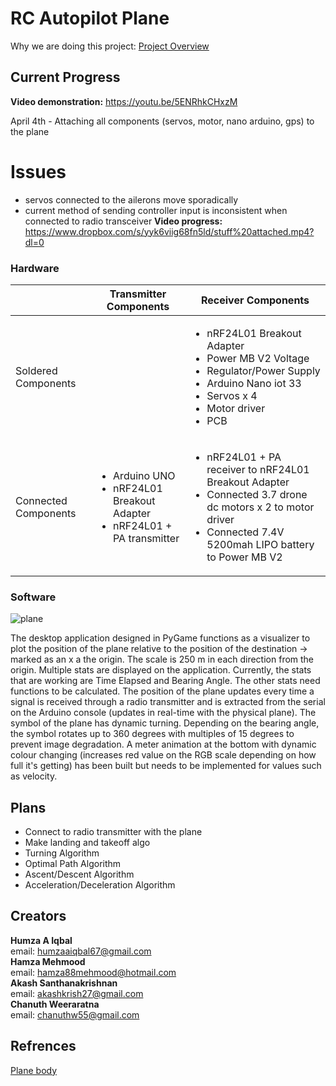 # RC Autopilot Plane

Why we are doing this project: [Project Overview](https://docs.google.com/document/d/1GXb-hj0h31oRvuv6bn0ZbQ69HOYbUhehtujObRabfnY/edit?usp=sharing)

## Current Progress

**Video demonstration:** https://youtu.be/5ENRhkCHxzM

April 4th - Attaching all components (servos, motor, nano arduino, gps) to the plane

# Issues
* servos connected to the ailerons move sporadically
* current method of sending controller input is inconsistent when connected to radio transceiver
**Video progress:** https://www.dropbox.com/s/yyk6viig68fn5ld/stuff%20attached.mp4?dl=0

### Hardware

|                     | Transmitter Components | Receiver Components |
| ------------------- | ---------------------- | ------------------- |
| Soldered Components |  | <ul><li>nRF24L01 Breakout Adapter</li><li>Power MB V2 Voltage</li><li>Regulator/Power Supply</li><li>Arduino Nano iot 33</li><li>Servos x 4</li><li>Motor driver</li><li>PCB</li></ul> |
| Connected Components | <ul><li>Arduino UNO</li><li>nRF24L01 Breakout Adapter</li><li>nRF24L01 + PA transmitter</li></ul> | <ul><li>nRF24L01 + PA receiver to nRF24L01 Breakout Adapter</li><li>Connected 3.7 drone dc motors x 2 to motor driver</li><li>Connected 7.4V 5200mah LIPO battery to Power MB V2</li></ul> |

### Software

![plane](https://user-images.githubusercontent.com/57009205/105204286-04066900-5b12-11eb-8547-1b9bb6df8277.PNG)

The desktop application designed in PyGame functions as a visualizer to plot the position of the plane relative to the position of the destination -> marked as an x a the origin. The scale is 250 m in each direction from the origin. Multiple stats are displayed on the application. Currently, the stats that are working are Time Elapsed and Bearing Angle. The other stats need functions to be calculated. The position of the plane updates every time a signal is received through a radio transmitter and is extracted from the serial on the Arduino console (updates in real-time with the physical plane). The symbol of the plane has dynamic turning. Depending on the bearing angle, the symbol rotates up to 360 degrees with multiples of 15 degrees to prevent image degradation. A meter animation at the bottom with dynamic colour changing (increases red value on the RGB scale depending on how full it's getting) has been built but needs to be implemented for values such as velocity.

## Plans
* Connect to radio transmitter with the plane
* Make landing and takeoff algo
* Turning Algorithm
* Optimal Path Algorithm
* Ascent/Descent Algorithm
* Acceleration/Deceleration Algorithm
         
## Creators

**Humza A Iqbal**  
email: humzaaiqbal67@gmail.com  
**Hamza Mehmood**  
email:  hamza88mehmood@hotmail.com  
**Akash Santhanakrishnan**  
email: akashkrish27@gmail.com  
**Chanuth Weeraratna**  
email: chanuthw55@gmail.com   

## Refrences

[Plane body](https://www.rcpano.net/2019/11/05/how-to-make-rc-model-airplane-fun-fly-style-diy-rc-airplane-with-brushless-motor/)


